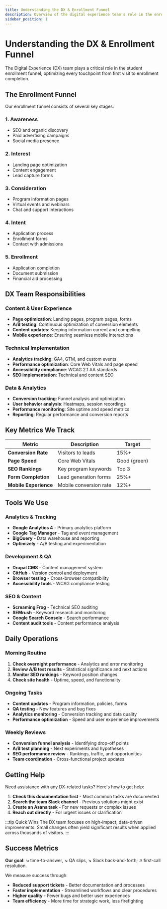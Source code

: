 ```yaml
---
title: Understanding the DX & Enrollment Funnel
description: Overview of the digital experience team's role in the enrollment funnel
sidebar_position: 1
---
```


# Understanding the DX & Enrollment Funnel

The Digital Experience (DX) team plays a critical role in the student enrollment funnel, optimizing every touchpoint from first visit to enrollment completion.

## The Enrollment Funnel

Our enrollment funnel consists of several key stages:

### 1. **Awareness** 
- SEO and organic discovery
- Paid advertising campaigns
- Social media presence

### 2. **Interest**
- Landing page optimization
- Content engagement
- Lead capture forms

### 3. **Consideration**
- Program information pages
- Virtual events and webinars
- Chat and support interactions

### 4. **Intent**
- Application process
- Enrollment forms
- Contact with admissions

### 5. **Enrollment**
- Application completion
- Document submission
- Financial aid processing

## DX Team Responsibilities

### Content & User Experience
- **Page optimization**: Landing pages, program pages, forms
- **A/B testing**: Continuous optimization of conversion elements
- **Content updates**: Keeping information current and compelling
- **Mobile experience**: Ensuring seamless mobile interactions

### Technical Implementation
- **Analytics tracking**: GA4, GTM, and custom events
- **Performance optimization**: Core Web Vitals and page speed
- **Accessibility compliance**: WCAG 2.1 AA standards
- **SEO implementation**: Technical and content SEO

### Data & Analytics
- **Conversion tracking**: Funnel analysis and optimization
- **User behavior analysis**: Heatmaps, session recordings
- **Performance monitoring**: Site uptime and speed metrics
- **Reporting**: Regular performance and conversion reports

## Key Metrics We Track

| Metric | Description | Target |
|--------|-------------|--------|
| **Conversion Rate** | Visitors to leads | 15%+ |
| **Page Speed** | Core Web Vitals | Good (green) |
| **SEO Rankings** | Key program keywords | Top 3 |
| **Form Completion** | Lead generation forms | 25%+ |
| **Mobile Experience** | Mobile conversion rate | 12%+ |

## Tools We Use

### Analytics & Tracking
- **Google Analytics 4** - Primary analytics platform
- **Google Tag Manager** - Tag and event management
- **BigQuery** - Data warehouse and reporting
- **Optimizely** - A/B testing and experimentation

### Development & QA
- **Drupal CMS** - Content management system
- **GitHub** - Version control and deployment
- **Browser testing** - Cross-browser compatibility
- **Accessibility tools** - WCAG compliance testing

### SEO & Content
- **Screaming Frog** - Technical SEO auditing
- **SEMrush** - Keyword research and monitoring
- **Google Search Console** - Search performance
- **Content audit tools** - Content performance analysis

## Daily Operations

### Morning Routine
1. **Check overnight performance** - Analytics and error monitoring
2. **Review A/B test results** - Statistical significance and next actions
3. **Monitor SEO rankings** - Keyword position changes
4. **Check site health** - Uptime, speed, and functionality

### Ongoing Tasks
- **Content updates** - Program information, policies, forms
- **QA testing** - New features and bug fixes
- **Analytics monitoring** - Conversion tracking and data quality
- **Performance optimization** - Speed and user experience improvements

### Weekly Reviews
- **Conversion funnel analysis** - Identifying drop-off points
- **A/B test planning** - Next experiments and hypotheses
- **SEO performance review** - Rankings, traffic, and opportunities
- **Team coordination** - Cross-functional project updates

## Getting Help

Need assistance with any DX-related tasks? Here's how to get help:

1. **Check this documentation first** - Most common tasks are documented
2. **Search the team Slack channel** - Previous solutions might exist
3. **Create an Asana task** - For new requests or complex issues
4. **Reach out directly** - For urgent issues or clarification

:::tip Quick Wins
The DX team focuses on high-impact, data-driven improvements. Small changes often yield significant results when applied across thousands of visitors.
:::

## Success Metrics

**Our goal**: ↘ time-to-answer, ↘ QA slips, ↘ Slack back-and-forth; ↗ first-call resolution.

We measure success through:
- **Reduced support tickets** - Better documentation and processes
- **Faster implementation** - Streamlined workflows and clear procedures
- **Higher quality** - Fewer bugs and better user experiences
- **Team efficiency** - More time for strategic work, less firefighting

